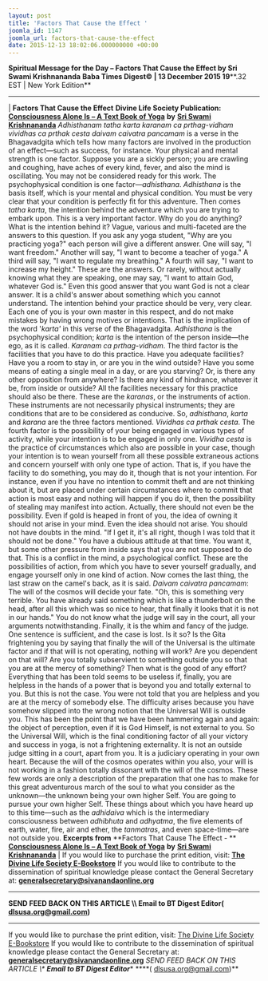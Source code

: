 ```yaml
---
layout: post
title: 'Factors That Cause the Effect '
joomla_id: 1147
joomla_url: factors-that-cause-the-effect
date: 2015-12-13 18:02:06.000000000 +00:00
---
```

**Spiritual Message for the Day – Factors That Cause the Effect by Sri Swami Krishnananda**
 **Baba Times Digest© | 13 December 2015 19****.32 EST | New York Edition**
* * *
| 
**Factors That Cause the Effect**
**Divine Life Society Publication:** [**Consciousness Alone Is – A Text Book of Yoga**](http://www.swami-krishnananda.org/textbook/textbook_14.html) **by** [**Sri Swami Krishnananda**](http://www.dlshq.org/saints/krishnananda.htm)
_Adhisthanam tatha karta karanam ca prthag-vidham vividhas ca prthak cesta daivam caivatra pancamam_ is a verse in the Bhagavadgita which tells how many factors are involved in the production of an effect—such as success, for instance. Your physical and mental strength is one factor. Suppose you are a sickly person; you are crawling and coughing, have aches of every kind, fever, and also the mind is oscillating. You may not be considered ready for this work. The psychophysical condition is one factor—_adhisthana_. _Adhisthana_ is the basis itself, which is your mental and physical condition. You must be very clear that your condition is perfectly fit for this adventure.
Then comes _tatha karta_, the intention behind the adventure which you are trying to embark upon. This is a very important factor. Why do you do anything? What is the intention behind it? Vague, various and multi-faceted are the answers to this question. If you ask any yoga student, "Why are you practicing yoga?" each person will give a different answer. One will say, "I want freedom." Another will say, "I want to become a teacher of yoga." A third will say, "I want to regulate my breathing." A fourth will say, "I want to increase my height." These are the answers. Or rarely, without actually knowing what they are speaking, one may say, "I want to attain God, whatever God is." Even this good answer that you want God is not a clear answer. It is a child's answer about something which you cannot understand. The intention behind your practice should be very, very clear. Each one of you is your own master in this respect, and do not make mistakes by having wrong motives or intentions. That is the implication of the word '_karta'_ in this verse of the Bhagavadgita. _Adhisthana_ is the psychophysical condition; _karta_ is the intention of the person inside—the ego, as it is called.
_Karanam ca prthag-vidham_. The third factor is the facilities that you have to do this practice. Have you adequate facilities? Have you a room to stay in, or are you in the wind outside? Have you some means of eating a single meal in a day, or are you starving? Or, is there any other opposition from anywhere? Is there any kind of hindrance, whatever it be, from inside or outside? All the facilities necessary for this practice should also be there. These are the _karanas_, or the instruments of action. These instruments are not necessarily physical instruments; they are conditions that are to be considered as conducive. So, _adhisthana_, _karta_ and _karana_ are the three factors mentioned.
_Vividhas ca prthak cesta_. The fourth factor is the possibility of your being engaged in various types of activity, while your intention is to be engaged in only one. _Vividha cesta_ is the practice of circumstances which also are possible in your case, though your intention is to wean yourself from all these possible extraneous actions and concern yourself with only one type of action. That is, if you have the facility to do something, you may do it, though that is not your intention. For instance, even if you have no intention to commit theft and are not thinking about it, but are placed under certain circumstances where to commit that action is most easy and nothing will happen if you do it, then the possibility of stealing may manifest into action.
Actually, there should not even be the possibility. Even if gold is heaped in front of you, the idea of owning it should not arise in your mind. Even the idea should not arise. You should not have doubts in the mind. "If I get it, it's all right, though I was told that it should not be done." You have a dubious attitude at that time. You want it, but some other pressure from inside says that you are not supposed to do that. This is a conflict in the mind, a psychological conflict. These are the possibilities of action, from which you have to sever yourself gradually, and engage yourself only in one kind of action.
Now comes the last thing, the last straw on the camel's back, as it is said. _Daivam caivatra pancamam_: The will of the cosmos will decide your fate. "Oh, this is something very terrible. You have already said something which is like a thunderbolt on the head, after all this which was so nice to hear, that finally it looks that it is not in our hands." You do not know what the judge will say in the court, all your arguments notwithstanding. Finally, it is the whim and fancy of the judge. One sentence is sufficient, and the case is lost. Is it so? Is the Gita frightening you by saying that finally the will of the Universal is the ultimate factor and if that will is not operating, nothing will work? Are you dependent on that will? Are you totally subservient to something outside you so that you are at the mercy of something? Then what is the good of any effort? Everything that has been told seems to be useless if, finally, you are helpless in the hands of a power that is beyond you and totally external to you. But this is not the case.
You were not told that you are helpless and you are at the mercy of somebody else. The difficulty arises because you have somehow slipped into the wrong notion that the Universal Will is outside you. This has been the point that we have been hammering again and again: the object of perception, even if it is God Himself, is not external to you. So the Universal Will, which is the final conditioning factor of all your victory and success in yoga, is not a frightening externality. It is not an outside judge sitting in a court, apart from you. It is a judiciary operating in your own heart. Because the will of the cosmos operates within you also, your will is not working in a fashion totally dissonant with the will of the cosmos.
These few words are only a description of the preparation that one has to make for this great adventurous march of the soul to what you consider as the unknown—the unknown being your own higher Self. You are going to pursue your own higher Self. These things about which you have heard up to this time—such as the _adhidaiva_ which is the intermediary consciousness between _adhibhuta_ and _adhyatma_, the five elements of earth, water, fire, air and ether, the _tanmatras_, and even space-time—are not outside you.
**Excerpts from**
**Factors That Cause The Effect - ** [**Consciousness Alone Is – A Text Book of Yoga**](http://www.swami-krishnananda.org/textbook/textbook_14.html) **by** [**Sri Swami Krishnananda**](http://www.dlshq.org/saints/krishnananda.htm)
 |
If you would like to purchase the print edition, visit: **[The Divine Life Society E-Bookstore](http://www.dlshq.org/download/download.htm)**
If you would like to contribute to the dissemination of spiritual knowledge please contact the General Secretary at: [](mailto:%20%3Cscript%20type=%27text/javascript%27%3E%20%3C%21--%20var%20prefix%20=%20%27ma%27%20+%20%27il%27%20+%20%27to%27;%20var%20path%20=%20%27hr%27%20+%20%27ef%27%20+%20%27=%27;%20var%20addy57016%20=%20%27generalsecretary%27%20+%20%27@%27;%20addy57016%20=%20addy57016%20+%20%27sivanandaonline%27%20+%20%27.%27%20+%20%27org%27;%20document.write%28%27%3Ca%20%27%20+%20path%20+%20%27%5C%27%27%20+%20prefix%20+%20%27:%27%20+%20addy57016%20+%20%27%5C%27%3E%27%29;%20document.write%28addy57016%29;%20document.write%28%27%3C%5C/a%3E%27%29;%20//--%3E%5Cn%20%3C/script%3E%3Cscript%20type=%27text/javascript%27%3E%20%3C%21--%20document.write%28%27%3Cspan%20style=%5C%27display:%20none;%5C%27%3E%27%29;%20//--%3E%20%3C/script%3EThis%20email%20address%20is%20being%20protected%20from%20spambots.%20You%20need%20JavaScript%20enabled%20to%20view%20it.%20%3Cscript%20type=%27text/javascript%27%3E%20%3C%21--%20document.write%28%27%3C/%27%29;%20document.write%28%27span%3E%27%29;%20//--%3E%20%3C/script%3E?subject=Contribution%20to%20Dissemination%20of%20Spiritual%20Knowledge) **generalsecretary@sivanandaonline.org**
****
**SEND FEED BACK ON THIS ARTICLE \\\ Email to BT Digest Editor[](mailto:%20%3Cscript%20type=%27text/javascript%27%3E%20%3C%21--%20var%20prefix%20=%20%27ma%27%20+%20%27il%27%20+%20%27to%27;%20var%20path%20=%20%27hr%27%20+%20%27ef%27%20+%20%27=%27;%20var%20addy72654%20=%20%27dlsusa.org%27%20+%20%27@%27;%20addy72654%20=%20addy72654%20+%20%27gmail%27%20+%20%27.%27%20+%20%27com%27;%20document.write%28%27%3Ca%20%27%20+%20path%20+%20%27%5C%27%27%20+%20prefix%20+%20%27:%27%20+%20addy72654%20+%20%27%5C%27%3E%27%29;%20document.write%28addy72654%29;%20document.write%28%27%3C%5C/a%3E%27%29;%20//--%3E%5Cn%20%3C/script%3E%3Cscript%20type=%27text/javascript%27%3E%20%3C%21--%20document.write%28%27%3Cspan%20style=%5C%27display:%20none;%5C%27%3E%27%29;%20//--%3E%20%3C/script%3EThis%20email%20address%20is%20being%20protected%20from%20spambots.%20You%20need%20JavaScript%20enabled%20to%20view%20it.%20%3Cscript%20type=%27text/javascript%27%3E%20%3C%21--%20document.write%28%27%3C/%27%29;%20document.write%28%27span%3E%27%29;%20//--%3E%20%3C/script%3E?subject=DLS%20Posts)( [dlsusa.org@gmail.com](mailto:dlsusa.org@gmail.com))**
* * *
  
If you would like to purchase the print edition, visit: [The Divine Life Society E-Bookstore](http://www.dlshq.org/download/download.htm)
If you would like to contribute to the dissemination of spiritual knowledge please contact the General Secretary at: **[generalsecretary@sivanandaonline.org](mailto:generalsecretary@sivanandaonline.org)**
**SEND FEED BACK ON THIS ARTICLE \\\**  **Email to BT Digest Editor**** [](mailto:%20%3Cscript%20type=%27text/javascript%27%3E%20%3C%21--%20var%20prefix%20=%20%27ma%27%20+%20%27il%27%20+%20%27to%27;%20var%20path%20=%20%27hr%27%20+%20%27ef%27%20+%20%27=%27;%20var%20addy72654%20=%20%27dlsusa.org%27%20+%20%27@%27;%20addy72654%20=%20addy72654%20+%20%27gmail%27%20+%20%27.%27%20+%20%27com%27;%20document.write%28%27%3Ca%20%27%20+%20path%20+%20%27%5C%27%27%20+%20prefix%20+%20%27:%27%20+%20addy72654%20+%20%27%5C%27%3E%27%29;%20document.write%28addy72654%29;%20document.write%28%27%3C%5C/a%3E%27%29;%20//--%3E%5Cn%20%3C/script%3E%3Cscript%20type=%27text/javascript%27%3E%20%3C%21--%20document.write%28%27%3Cspan%20style=%5C%27display:%20none;%5C%27%3E%27%29;%20//--%3E%20%3C/script%3EThis%20email%20address%20is%20being%20protected%20from%20spambots.%20You%20need%20JavaScript%20enabled%20to%20view%20it.%20%3Cscript%20type=%27text/javascript%27%3E%20%3C%21--%20document.write%28%27%3C/%27%29;%20document.write%28%27span%3E%27%29;%20//--%3E%20%3C/script%3E?subject=DLS%20Posts)****( [dlsusa.org@gmail.com](mailto:dlsusa.org@gmail.com))**  
